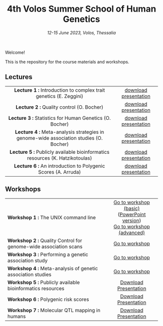 <div align="center">
<h1>4th Volos Summer School of Human Genetics</h1>
<i>12-15 June 2023, Volos, Thessalia</i>
</div>
<br>
<br>


Welcome! 

This is the repository for the course materials and workshops. 

## Lectures
<table>
<tr>
<td align="center"><strong>Lecture 1 : </strong> Introduction to complex trait genetics (E. Zeggini)</td>
<td align="center"><a href="https://github.com/wtsi-team144/VolosSummerSchool/raw/master/VSS_2023/Lectures/Lecture1_Introduction.pdf">download presentation</a> </td>
</tr>
<tr>
<td align="center"><strong>Lecture 2 : </strong> Quality control (O. Bocher)</td>
<td align="center"><a href="https://github.com/wtsi-team144/VolosSummerSchool/raw/master/VSS_2023/Lectures/Lecture2_QC.pdf">download presentation</a> </td>
</tr>
<tr>
<td align="center"><strong>Lecture 3 : </strong> Statistics for Human Genetics (O. Bocher)</td>
<td align="center"><a href="https://github.com/wtsi-team144/VolosSummerSchool/raw/master/VSS_2023/Lectures/Lecture3_Statistics.pdf">download presentation</a> </td>
</tr>
<tr>
<td align="center"><strong>Lecture 4 : </strong> Meta-analysis strategies in genome-wide association studies (O. Bocher)</td>
<td align="center"><a href="https://github.com/wtsi-team144/VolosSummerSchool/raw/master/VSS_2023/Lectures/Lecture4_MetaAnalysis.pdf">download presentation</a> </td>
</tr>
<tr>
<td align="center"><strong>Lecture 5 : </strong> Publicly available bioinformatics resources (K. Hatzikotoulas)</td>
<td align="center"><a href="https://github.com/wtsi-team144/VolosSummerSchool/raw/master/VSS_2023/Lectures/Lecture5_PublicResources.pdf">download presentation</a> </td>
</tr>
<tr>
<td align="center"><strong>Lecture 6 : </strong> An introduction to Polygenic Scores (A. Arruda)</td>
<td align="center"><a href="https://github.com/wtsi-team144/VolosSummerSchool/raw/master/VSS_2023/Lectures/Lecture6_PGS.pdf">download presentation</a> </td>
</tr>
</table>

## Workshops
<center>
<table align="center">
<tr>
<td><strong>Workshop 1 : </strong> The UNIX command line</td>
<td align="center"><a href="http://nbviewer.jupyter.org/github/wtsi-team144/VolosSummerSchool/blob/master/VSS_2023/Workshop1a_BasicUNIX/Basic_UNIX.ipynb?flush_cache=true">Go to workshop (basic)</a> <br>
(<a href="https://github.com/wtsi-team144/VolosSummerSchool/raw/master/VSS_2019/Workshop1a_BasicUNIX/VSS_WKS1_shorter.pptx">PowerPoint version</a>) <br>
<a href="http://nbviewer.jupyter.org/github/wtsi-team144/VolosSummerSchool/blob/master/VSS_2023/Workshop1b_AdvancedUNIX/Workshop1b_AdvancedUNIX.ipynb?flush_cache=true">Go to workshop (advanced)</a> 
</td>
</tr>
<tr>
<td><strong>Workshop 2 : </strong> Quality Control for genome-wide association scans</td>
<td align="center"><a href="http://nbviewer.jupyter.org/github/wtsi-team144/VolosSummerSchool/blob/master/VSS_2023/Workshop2_QC/Workshop_QC.ipynb?flush_cache=true">Go to workshop</a> </td>
</tr>
<tr>
<td><strong>Workshop 3 : </strong> Performing a genetic association study</td>
<td align="center"><a href="http://nbviewer.jupyter.org/github/wtsi-team144/VolosSummerSchool/blob/master/VSS_2023/Workshop3_GeneticAssociation/VSS_WS3_Genetic_Association.ipynb?flush_cache=true">Go to workshop</a> </td>
</tr>
<tr>
<td><strong>Workshop 4 : </strong> Meta-analysis of genetic association studies</td>
<td align="center"><a href="http://nbviewer.jupyter.org/github/wtsi-team144/VolosSummerSchool/blob/master/VSS_2023/Workshop4_MetaAnalysis/Meta-analysis.ipynb?flush_cache=true">Go to workshop</a> </td>
</tr>
<tr>
<td><strong>Workshop 5 : </strong> Publicly available bioinformatics resources</td>
<td align="center"><a href="https://github.com/wtsi-team144/VolosSummerSchool/raw/master/VSS_2023/Workshop5_Followup/VSS_Workshop_4v3.pptx">Download Presentation</a> </td>
</tr>
<tr>
<td><strong>Workshop 6 : </strong> Polygenic risk scores </td>
<td align="center"><a href="https://github.com/wtsi-team144/VolosSummerSchool/raw/master/VSS_2023/Workshop6_PGS/VSS_Workshop_4v3.pptx">Download Presentation</a> </td>
</tr>
<tr>
<td><strong>Workshop 7 : </strong> Molecular QTL mapping in humans </td>
<td align="center"><a href="https://github.com/wtsi-team144/VolosSummerSchool/raw/master/VSS_2023/Workshop7_MultiOmics/VSS_Workshop_4v3.pptx">Download Presentation</a> </td>
</tr>
</table>
</center>



